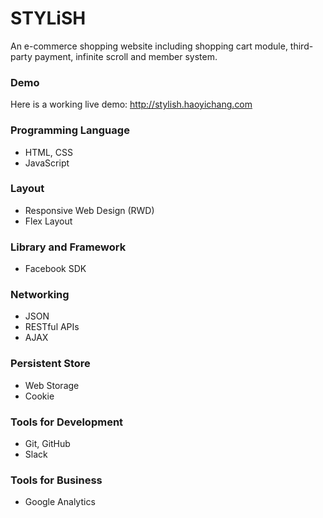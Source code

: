 # STYLiSH
An e-commerce shopping website including shopping cart module, third-party payment, infinite scroll and member system.

### Demo
Here is a working live demo: http://stylish.haoyichang.com

### Programming Language
- HTML, CSS
- JavaScript

### Layout
- Responsive Web Design (RWD)
- Flex Layout

### Library and Framework
- Facebook SDK

### Networking
- JSON
- RESTful APIs
- AJAX

### Persistent Store
- Web Storage
- Cookie

### Tools for Development
- Git, GitHub
- Slack

### Tools for Business
- Google Analytics
